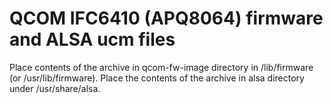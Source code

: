 # QCOM IFC6410 (APQ8064) firmware and ALSA ucm files

Place contents of the archive in qcom-fw-image directory in /lib/firmware (or /usr/lib/firmware). Place the contents of the archive in alsa directory under /usr/share/alsa.
